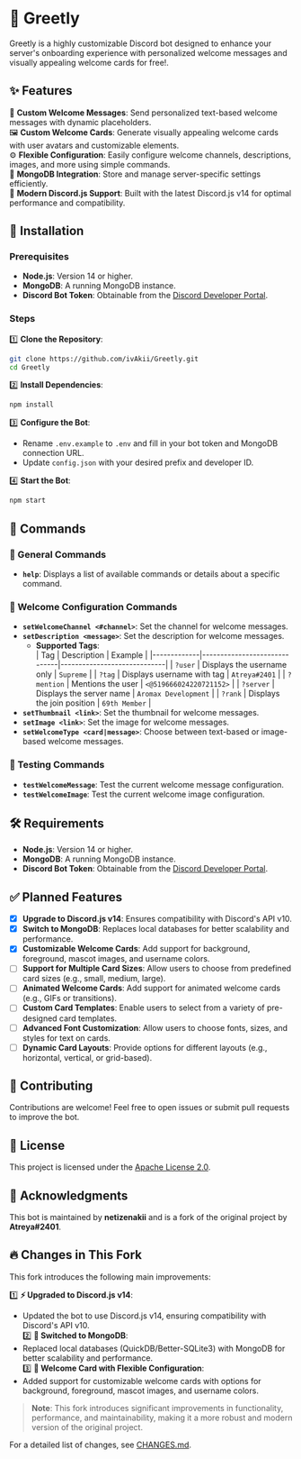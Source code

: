 # 🎉 Greetly

Greetly is a highly customizable Discord bot designed to enhance your server's onboarding experience with personalized welcome messages and visually appealing welcome cards for free!.

## ✨ Features

🌟 **Custom Welcome Messages**: Send personalized text-based welcome messages with dynamic placeholders.  
🖼️ **Custom Welcome Cards**: Generate visually appealing welcome cards with user avatars and customizable elements.  
⚙️ **Flexible Configuration**: Easily configure welcome channels, descriptions, images, and more using simple commands.  
💾 **MongoDB Integration**: Store and manage server-specific settings efficiently.  
🚀 **Modern Discord.js Support**: Built with the latest Discord.js v14 for optimal performance and compatibility.

## 🚀 Installation

### Prerequisites

- **Node.js**: Version 14 or higher.  
- **MongoDB**: A running MongoDB instance.  
- **Discord Bot Token**: Obtainable from the [Discord Developer Portal](https://discord.com/developers/applications).

### Steps

1️⃣ **Clone the Repository**:  
   ```bash
   git clone https://github.com/ivAkii/Greetly.git
   cd Greetly
   ```

2️⃣ **Install Dependencies**:  
   ```bash
   npm install
   ```

3️⃣ **Configure the Bot**:  
   - Rename `.env.example` to `.env` and fill in your bot token and MongoDB connection URL.  
   - Update `config.json` with your desired prefix and developer ID.

4️⃣ **Start the Bot**:  
   ```bash
   npm start
   ```

## 📜 Commands

### 🔧 General Commands

- **`help`**: Displays a list of available commands or details about a specific command.

### 🎨 Welcome Configuration Commands

- **`setWelcomeChannel <#channel>`**: Set the channel for welcome messages.  
- **`setDescription <message>`**: Set the description for welcome messages.  
  - **Supported Tags**:  
    | Tag         | Description                  | Example                     |
    |-------------|------------------------------|-----------------------------|
    | `?user`     | Displays the username only   | `Supreme`                   |
    | `?tag`      | Displays username with tag   | `Atreya#2401`               |
    | `?mention`  | Mentions the user            | `<@519666024220721152>`     |
    | `?server`   | Displays the server name     | `Aromax Development`        |
    | `?rank`     | Displays the join position   | `69th Member`               |
- **`setThumbnail <link>`**: Set the thumbnail for welcome messages.  
- **`setImage <link>`**: Set the image for welcome messages.  
- **`setWelcomeType <card|message>`**: Choose between text-based or image-based welcome messages.

### 🧪 Testing Commands

- **`testWelcomeMessage`**: Test the current welcome message configuration.  
- **`testWelcomeImage`**: Test the current welcome image configuration.

## 🛠️ Requirements

- **Node.js**: Version 14 or higher.  
- **MongoDB**: A running MongoDB instance.  
- **Discord Bot Token**: Obtainable from the [Discord Developer Portal](https://discord.com/developers/applications).

## ✅ Planned Features

- [x] **Upgrade to Discord.js v14**: Ensures compatibility with Discord's API v10.  
- [x] **Switch to MongoDB**: Replaces local databases for better scalability and performance.  
- [x] **Customizable Welcome Cards**: Add support for background, foreground, mascot images, and username colors.  
- [ ] **Support for Multiple Card Sizes**: Allow users to choose from predefined card sizes (e.g., small, medium, large).  
- [ ] **Animated Welcome Cards**: Add support for animated welcome cards (e.g., GIFs or transitions).  
- [ ] **Custom Card Templates**: Enable users to select from a variety of pre-designed card templates.  
- [ ] **Advanced Font Customization**: Allow users to choose fonts, sizes, and styles for text on cards.  
- [ ] **Dynamic Card Layouts**: Provide options for different layouts (e.g., horizontal, vertical, or grid-based).  

## 🤝 Contributing

Contributions are welcome! Feel free to open issues or submit pull requests to improve the bot.

## 📜 License

This project is licensed under the [Apache License 2.0](LICENSE).

## 🙌 Acknowledgments

This bot is maintained by **netizenakii** and is a fork of the original project by **Atreya#2401**.

## 🔥 Changes in This Fork

This fork introduces the following main improvements:

1️⃣ **⚡ Upgraded to Discord.js v14**:  
   - Updated the bot to use Discord.js v14, ensuring compatibility with Discord's API v10.  
2️⃣ **💾 Switched to MongoDB**:  
   - Replaced local databases (QuickDB/Better-SQLite3) with MongoDB for better scalability and performance.  
3️⃣ **🎨 Welcome Card with Flexible Configuration**:  
   - Added support for customizable welcome cards with options for background, foreground, mascot images, and username colors.

> **Note**: This fork introduces significant improvements in functionality, performance, and maintainability, making it a more robust and modern version of the original project.

For a detailed list of changes, see [CHANGES.md](CHANGES.md).
